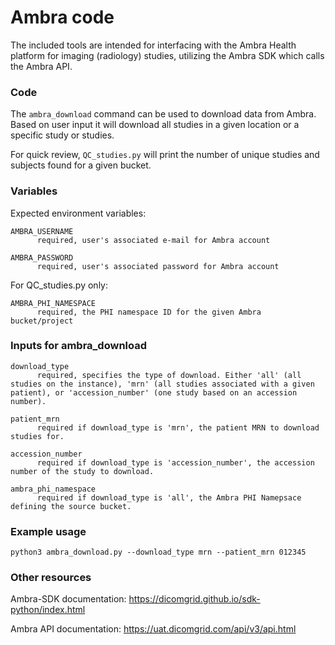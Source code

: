 # Ambra code
The included tools are intended for interfacing with the Ambra Health platform for imaging (radiology) studies, utilizing the Ambra SDK which calls the Ambra API.

### Code

The ```ambra_download``` command can be used to download data from Ambra. Based on user input it will download all studies in a given location or a specific study or studies.

For quick review, ```QC_studies.py``` will print the number of unique studies and subjects found for a given bucket.

### Variables
Expected environment variables:

```
AMBRA_USERNAME
      required, user's associated e-mail for Ambra account

AMBRA_PASSWORD
      required, user's associated password for Ambra account
```

For QC_studies.py only:
```
AMBRA_PHI_NAMESPACE
      required, the PHI namespace ID for the given Ambra bucket/project
```

### Inputs for ambra_download
```
download_type
      required, specifies the type of download. Either 'all' (all studies on the instance), 'mrn' (all studies associated with a given patient), or 'accession_number' (one study based on an accession number).

patient_mrn
      required if download_type is 'mrn', the patient MRN to download studies for.

accession_number
      required if download_type is 'accession_number', the accession number of the study to download.

ambra_phi_namespace
      required if download_type is 'all', the Ambra PHI Namepsace defining the source bucket.    
```

### Example usage
```
python3 ambra_download.py --download_type mrn --patient_mrn 012345
```

### Other resources

Ambra-SDK documentation: https://dicomgrid.github.io/sdk-python/index.html

Ambra API documentation: https://uat.dicomgrid.com/api/v3/api.html
